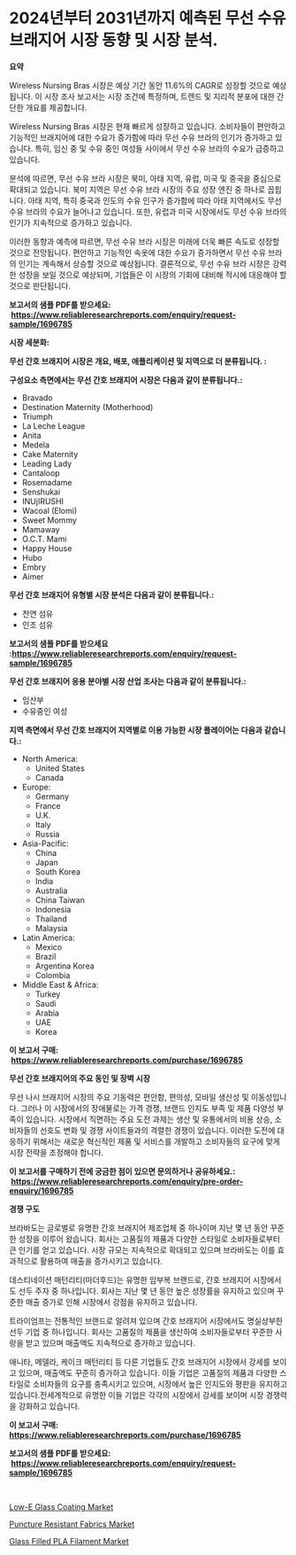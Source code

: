 <p><h1>2024년부터 2031년까지 예측된 무선 수유 브래지어 시장 동향 및 시장 분석.</h1></p><p><strong>요약</strong></p>
<p><p>Wireless Nursing Bras 시장은 예상 기간 동안 11.6%의 CAGR로 성장할 것으로 예상됩니다. 이 시장 조사 보고서는 시장 조건에 특정하며, 트렌드 및 지리적 분포에 대한 간단한 개요를 제공합니다.</p><p>Wireless Nursing Bras 시장은 현재 빠르게 성장하고 있습니다. 소비자들이 편안하고 기능적인 브래지어에 대한 수요가 증가함에 따라 무선 수유 브라의 인기가 증가하고 있습니다. 특히, 임신 중 및 수유 중인 여성들 사이에서 무선 수유 브라의 수요가 급증하고 있습니다.</p><p>분석에 따르면, 무선 수유 브라 시장은 북미, 아태 지역, 유럽, 미국 및 중국을 중심으로 확대되고 있습니다. 북미 지역은 무선 수유 브라 시장의 주요 성장 엔진 중 하나로 꼽힙니다. 아태 지역, 특히 중국과 인도의 수유 인구가 증가함에 따라 아태 지역에서도 무선 수유 브라의 수요가 늘어나고 있습니다. 또한, 유럽과 미국 시장에서도 무선 수유 브라의 인기가 지속적으로 증가하고 있습니다.</p><p>이러한 동향과 예측에 따르면, 무선 수유 브라 시장은 미래에 더욱 빠른 속도로 성장할 것으로 전망됩니다. 편안하고 기능적인 속옷에 대한 수요가 증가하면서 무선 수유 브라의 인기는 계속해서 상승할 것으로 예상됩니다. 결론적으로, 무선 수유 브라 시장은 강력한 성장을 보일 것으로 예상되며, 기업들은 이 시장의 기회에 대비해 적시에 대응해야 할 것으로 판단됩니다.</p></p>
<p><strong>보고서의 샘플 PDF를 받으세요: &nbsp;<a href="https://www.reliableresearchreports.com/enquiry/request-sample/1696785">https://www.reliableresearchreports.com/enquiry/request-sample/1696785</a></strong></p>
<p><strong>시장 세분화:</strong></p>
<p><strong> 무선 간호 브래지어 시장은 개요, 배포, 애플리케이션 및 지역으로 더 분류됩니다. :</strong></p>
<p><strong>구성요소 측면에서는 무선 간호 브래지어 시장은 다음과 같이 분류됩니다.:</strong></p>
<p><ul><li>Bravado</li><li>Destination Maternity (Motherhood)</li><li>Triumph</li><li>La Leche League</li><li>Anita</li><li>Medela</li><li>Cake Maternity</li><li>Leading Lady</li><li>Cantaloop</li><li>Rosemadame</li><li>Senshukai</li><li>INUjIRUSHI</li><li>Wacoal (Elomi)</li><li>Sweet Mommy</li><li>Mamaway</li><li>O.C.T. Mami</li><li>Happy House</li><li>Hubo</li><li>Embry</li><li>Aimer</li></ul></p>
<p><strong> 무선 간호 브래지어 유형별 시장 분석은 다음과 같이 분류됩니다.:</strong></p>
<p><ul><li>천연 섬유</li><li>인조 섬유</li></ul></p>
<p><strong>보고서의 샘플 PDF를 받으세요 :<a href="https://www.reliableresearchreports.com/enquiry/request-sample/1696785">https://www.reliableresearchreports.com/enquiry/request-sample/1696785</a></strong></p>
<p><strong> 무선 간호 브래지어 응용 분야별 시장 산업 조사는 다음과 같이 분류됩니다.:</strong></p>
<p><ul><li>임산부</li><li>수유중인 여성</li></ul></p>
<p><strong>지역 측면에서 무선 간호 브래지어 지역별로 이용 가능한 시장 플레이어는 다음과 같습니다.:</strong></p>
<p><ul>
    <li>
        North America:
        <ul>
            <li>United States</li>
            <li>Canada</li>
        </ul>
    </li>
    <li>
        Europe:
        <ul>
            <li>Germany</li>
            <li>France</li>
            <li>U.K.</li>
            <li>Italy</li>
            <li>Russia</li>
        </ul>
    </li>
    <li>
        Asia-Pacific:
        <ul>
            <li>China</li>
            <li>Japan</li>
            <li>South Korea</li>
            <li>India</li>
            <li>Australia</li>
            <li>China Taiwan</li>
            <li>Indonesia</li>
            <li>Thailand</li>
            <li>Malaysia</li>
        </ul>
    </li>
    <li>
        Latin America:
        <ul>
            <li>Mexico</li>
            <li>Brazil</li>
            <li>Argentina Korea</li>
            <li>Colombia</li>
        </ul>
    </li>
    <li>
        Middle East & Africa:
        <ul>
            <li>Turkey</li>
            <li>Saudi</li>
            <li>Arabia</li>
            <li>UAE</li>
            <li>Korea</li>
        </ul>
    </li>
    </ul></p>
<p><strong>이 보고서 구매: &nbsp;<a href="https://www.reliableresearchreports.com/purchase/1696785">https://www.reliableresearchreports.com/purchase/1696785</a></strong></p>
<p><strong>무선 간호 브래지어의 주요 동인 및 장벽 시장</strong></p>
<p><p>무선 나시 브래지어 시장의 주요 기동력은 편안함, 편의성, 모바일 생산성 및 이동성입니다. 그러나 이 시장에서의 장애물로는 가격 경쟁, 브랜드 인지도 부족 및 제품 다양성 부족이 있습니다. 시장에서 직면하는 주요 도전 과제는 생산 및 유통에서의 비용 상승, 소비자들의 선호도 변화 및 경쟁 사이트들과의 격렬한 경쟁이 있습니다. 이러한 도전에 대응하기 위해서는 새로운 혁신적인 제품 및 서비스를 개발하고 소비자들의 요구에 맞게 시장 전략을 조정해야 합니다.</p></p>
<p><strong>이 보고서를 구매하기 전에 궁금한 점이 있으면 문의하거나 공유하세요.: &nbsp;<a href="https://www.reliableresearchreports.com/enquiry/pre-order-enquiry/1696785">https://www.reliableresearchreports.com/enquiry/pre-order-enquiry/1696785</a></strong></p>
<p><strong>경쟁 구도</strong></p>
<p><p>브라바도는 글로벌로 유명한 간호 브래지어 제조업체 중 하나이며 지난 몇 년 동안 꾸준한 성장을 이루어 왔습니다. 회사는 고품질의 제품과 다양한 스타일로 소비자들로부터 큰 인기를 얻고 있습니다. 시장 규모는 지속적으로 확대되고 있으며 브라바도는 이를 효과적으로 활용하여 매출을 증가시키고 있습니다. </p><p>데스티네이션 매턴리티(마더후드)는 유명한 임부복 브랜드로, 간호 브래지어 시장에서도 선두 주자 중 하나입니다. 회사는 지난 몇 년 동안 높은 성장률을 유지하고 있으며 꾸준한 매출 증가로 인해 시장에서 강점을 유지하고 있습니다. </p><p>트라이엄프는 전통적인 브랜드로 알려져 있으며 간호 브래지어 시장에서도 명실상부한 선두 기업 중 하나입니다. 회사는 고품질의 제품을 생산하여 소비자들로부터 꾸준한 사랑을 받고 있으며 매출액도 지속적으로 증가하고 있습니다. </p><p>애니타, 메델라, 케이크 매턴리티 등 다른 기업들도 간호 브래지어 시장에서 강세를 보이고 있으며, 매출액도 꾸준히 증가하고 있습니다. 이들 기업은 고품질의 제품과 다양한 스타일로 소비자들의 요구를 충족시키고 있으며, 시장에서 높은 인지도와 평판을 유지하고 있습니다.전세계적으로 유명한 이들 기업은 각각의 시장에서 강세를 보이며 시장 경쟁력을 강화하고 있습니다.</p></p>
<p><strong>이 보고서 구매: &nbsp; <a href="https://www.reliableresearchreports.com/purchase/1696785">https://www.reliableresearchreports.com/purchase/1696785</a></strong></p>
<p><strong>보고서의 샘플 PDF를 받으세요: &nbsp;<a href="https://www.reliableresearchreports.com/enquiry/request-sample/1696785">https://www.reliableresearchreports.com/enquiry/request-sample/1696785</a></strong><strong></strong></p>
<p>&nbsp;</p>
<p><p><a href="https://github.com/beatblasta/Market-Research-Report-List-2/blob/main/low-e-glass-coating-market.md">Low-E Glass Coating Market</a></p><p><a href="https://github.com/Sinjinluong3e0awx2m195k76/Market-Research-Report-List-1/blob/main/puncture-resistant-fabrics-market.md">Puncture Resistant Fabrics Market</a></p><p><a href="https://github.com/shotows/Market-Research-Report-List-1/blob/main/glass-filled-pla-filament-market.md">Glass Filled PLA Filament Market</a></p></p>